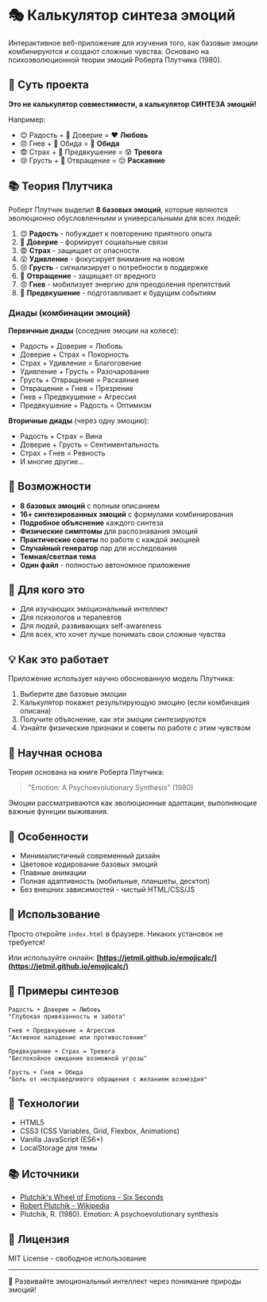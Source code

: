# 🎭 Калькулятор синтеза эмоций

Интерактивное веб-приложение для изучения того, как базовые эмоции комбинируются и создают сложные чувства. Основано на психоэволюционной теории эмоций Роберта Плутчика (1980).

## 🌟 Суть проекта

**Это не калькулятор совместимости, а калькулятор СИНТЕЗА эмоций!**

Например:
- 😊 Радость + 🤝 Доверие = ❤️ **Любовь**
- 😠 Гнев + 😤 Обида = 😤 **Обида**
- 😨 Страх + 🔮 Предвкушение = 😰 **Тревога**
- 😢 Грусть + 🤢 Отвращение = 😔 **Раскаяние**

## 📚 Теория Плутчика

Роберт Плутчик выделил **8 базовых эмоций**, которые являются эволюционно обусловленными и универсальными для всех людей:

1. 😊 **Радость** - побуждает к повторению приятного опыта
2. 🤝 **Доверие** - формирует социальные связи
3. 😨 **Страх** - защищает от опасности
4. 😲 **Удивление** - фокусирует внимание на новом
5. 😢 **Грусть** - сигнализирует о потребности в поддержке
6. 🤢 **Отвращение** - защищает от вредного
7. 😠 **Гнев** - мобилизует энергию для преодоления препятствий
8. 🔮 **Предвкушение** - подготавливает к будущим событиям

### Диады (комбинации эмоций)

**Первичные диады** (соседние эмоции на колесе):
- Радость + Доверие = Любовь
- Доверие + Страх = Покорность
- Страх + Удивление = Благоговение
- Удивление + Грусть = Разочарование
- Грусть + Отвращение = Раскаяние
- Отвращение + Гнев = Презрение
- Гнев + Предвкушение = Агрессия
- Предвкушение + Радость = Оптимизм

**Вторичные диады** (через одну эмоцию):
- Радость + Страх = Вина
- Доверие + Грусть = Сентиментальность
- Страх + Гнев = Ревность
- И многие другие...

## 🚀 Возможности

- **8 базовых эмоций** с полным описанием
- **16+ синтезированных эмоций** с формулами комбинирования
- **Подробное объяснение** каждого синтеза
- **Физические симптомы** для распознавания эмоций
- **Практические советы** по работе с каждой эмоцией
- **Случайный генератор** пар для исследования
- **Темная/светлая тема**
- **Один файл** - полностью автономное приложение

## 🎯 Для кого это

- Для изучающих эмоциональный интеллект
- Для психологов и терапевтов
- Для людей, развивающих self-awareness
- Для всех, кто хочет лучше понимать свои сложные чувства

## 💡 Как это работает

Приложение использует научно обоснованную модель Плутчика:

1. Выберите две базовые эмоции
2. Калькулятор покажет результирующую эмоцию (если комбинация описана)
3. Получите объяснение, как эти эмоции синтезируются
4. Узнайте физические признаки и советы по работе с этим чувством

## 🔬 Научная основа

Теория основана на книге Роберта Плутчика:
> "Emotion: A Psychoevolutionary Synthesis" (1980)

Эмоции рассматриваются как эволюционные адаптации, выполняющие важные функции выживания.

## 🎨 Особенности

- Минималистичный современный дизайн
- Цветовое кодирование базовых эмоций
- Плавные анимации
- Полная адаптивность (мобильные, планшеты, десктоп)
- Без внешних зависимостей - чистый HTML/CSS/JS

## 🚀 Использование

Просто откройте `index.html` в браузере. Никаких установок не требуется!

Или используйте онлайн: **[https://jetmil.github.io/emojicalc/](https://jetmil.github.io/emojicalc/)**

## 📖 Примеры синтезов

```
Радость + Доверие = Любовь
"Глубокая привязанность и забота"

Гнев + Предвкушение = Агрессия
"Активное нападение или противостояние"

Предвкушение + Страх = Тревога
"Беспокойное ожидание возможной угрозы"

Грусть + Гнев = Обида
"Боль от несправедливого обращения с желанием возмездия"
```

## 🔧 Технологии

- HTML5
- CSS3 (CSS Variables, Grid, Flexbox, Animations)
- Vanilla JavaScript (ES6+)
- LocalStorage для темы

## 📚 Источники

- [Plutchik's Wheel of Emotions - Six Seconds](https://www.6seconds.org/2025/02/06/plutchik-wheel-emotions/)
- [Robert Plutchik - Wikipedia](https://en.wikipedia.org/wiki/Robert_Plutchik)
- Plutchik, R. (1980). Emotion: A psychoevolutionary synthesis

## 📝 Лицензия

MIT License - свободное использование

---

💜 Развивайте эмоциональный интеллект через понимание природы эмоций!
